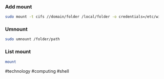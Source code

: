 
### Add mount

```bash
sudo mount -t cifs //domain/folder /local/folder -o credentials=/etc/windows_credentials
```
### Umnount

```bash
sudo umnount /folder/path
```
### List mount

```bash
mount
```

#technology #computing #shell 